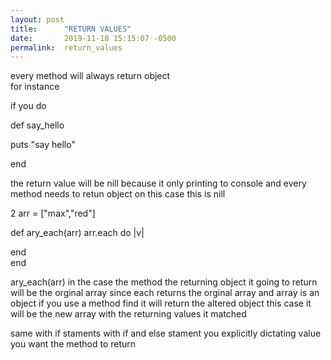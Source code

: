 ```yaml
---
layout: post
title:      "RETURN VALUES"
date:       2019-11-18 15:15:07 -0500
permalink:  return_values
---
```



every method will always return object  
for instance 

if you do

def say_hello

puts "say hello"

end 

the return value will be nill  because it only printing to console  and  every method needs to retun object on this case this  is nill 

2 
arr = ["max","red"]

def ary_each(arr)
arr.each do |v|

end  
end 

 ary_each(arr)
 in the case the method  the returning object it going to return will be the orginal  array since each returns the orginal
 array 
 and array is an object
 if you use a method  find 
 it will return the altered object 
 this case it will be the new array with the returning values it matched
 
 same with if staments  with if and else  stament you explicitly dictating value you want the method to return
 
 
 

